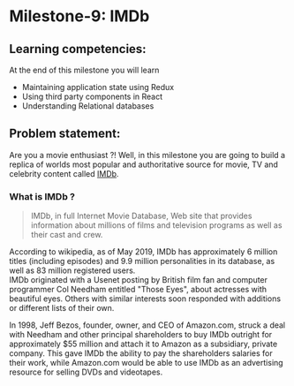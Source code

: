 # Milestone-9: IMDb

## Learning competencies:

At the end of this milestone you will learn

- Maintaining application state using Redux
- Using third party components in React
- Understanding Relational databases

## Problem statement:

Are you a movie enthusiast ?! Well, in this milestone you are going to build a replica of worlds most popular and authoritative source for movie, TV and celebrity content called [IMDb](https://www.imdb.com/).

### What is IMDb ?

> IMDb, in full Internet Movie Database, Web site that provides information about millions of films and television programs as well as their cast and crew.

According to wikipedia, as of May 2019, IMDb has approximately 6 million titles (including episodes) and 9.9 million personalities in its database, as well as 83 million registered users.  
IMDb originated with a Usenet posting by British film fan and computer programmer Col Needham entitled "Those Eyes", about actresses with beautiful eyes. Others with similar interests soon responded with additions or different lists of their own.

In 1998, Jeff Bezos, founder, owner, and CEO of Amazon.com, struck a deal with Needham and other principal shareholders to buy IMDb outright for approximately \$55 million and attach it to Amazon as a subsidiary, private company. This gave IMDb the ability to pay the shareholders salaries for their work, while Amazon.com would be able to use IMDb as an advertising resource for selling DVDs and videotapes.